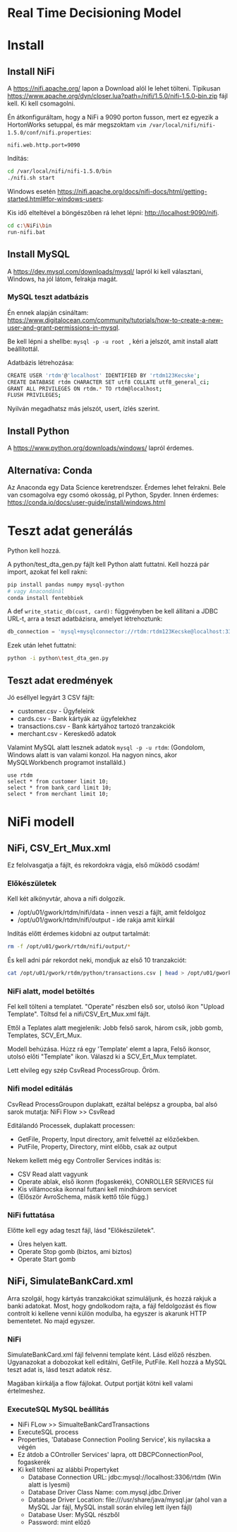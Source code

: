 # Real Time Decisioning Model

# Install
## Install NiFi
A <https://nifi.apache.org/> lapon a Download alól le lehet tölteni.
Tipikusan <https://www.apache.org/dyn/closer.lua?path=/nifi/1.5.0/nifi-1.5.0-bin.zip> fájl kell. Ki kell csomagolni.

Én átkonfiguráltam, hogy a NiFi a 9090 porton fusson, mert ez egyezik a HortonWorks setuppal, és már megszoktam `vim /var/local/nifi/nifi-1.5.0/conf/nifi.properties`:
```
nifi.web.http.port=9090
```

Indítás:
``` sh
cd /var/local/nifi/nifi-1.5.0/bin
./nifi.sh start

```
Windows esetén <https://nifi.apache.org/docs/nifi-docs/html/getting-started.html#for-windows-users>:

Kis idő elteltével a böngészőben rá lehet lépni: <http://localhost:9090/nifi>.


``` sh
cd c:\NiFi\bin
run-nifi.bat
```

## Install MySQL
A <https://dev.mysql.com/downloads/mysql/> lapról ki kell választani, Windows, ha jól látom, felrakja magát.

### MySQL teszt adatbázis
Én ennek alapján csináltam: <https://www.digitalocean.com/community/tutorials/how-to-create-a-new-user-and-grant-permissions-in-mysql>.

Be kell lépni a shellbe: `mysql -p -u root ` , kéri a jelszót, amit install alatt beállítottál.

Adatbázis létrehozása:
``` sh
CREATE USER 'rtdm'@'localhost' IDENTIFIED BY 'rtdm123Kecske';
CREATE DATABASE rtdm CHARACTER SET utf8 COLLATE utf8_general_ci;
GRANT ALL PRIVILEGES ON rtdm.* TO rtdm@localhost;
FLUSH PRIVILEGES;
```

Nyilván megadhatsz más jelszót, usert, ízlés szerint.

## Install Python
A <https://www.python.org/downloads/windows/> lapról érdemes.

## Alternatíva: Conda
Az Anaconda egy Data Science keretrendszer. Érdemes lehet felrakni.
Bele van csomagolva egy csomó okosság, pl Python, Spyder.
Innen érdemes: <https://conda.io/docs/user-guide/install/windows.html>


# Teszt adat generálás
Python kell hozzá.

A python/test_dta_gen.py fájlt kell Python alatt futtatni.
Kell hozzá pár import, azokat fel kell rakni:
``` sh
pip install pandas numpy mysql-python
# vagy Anacondánál
conda install fentebbiek
```
A def `write_static_db(cust, card):` függvényben be kell állítani a JDBC URL-t, arra a teszt adatbázisra, amelyet létrehoztunk:

``` python
db_connection = 'mysql+mysqlconnector://rtdm:rtdm123Kecske@localhost:3306/rtdm'
```

Ezek után lehet futtatni:
``` sh
python -i python\test_dta_gen.py

```
## Teszt adat eredmények
Jó eséllyel legyárt 3 CSV fájlt:

  * customer.csv - Ügyfeleink
  * cards.csv - Bank kártyák az ügyfelekhez
  * transactions.csv - Bank kártyához tartozó tranzakciók
  * merchant.csv - Kereskedő adatok

Valamint MySQL alatt lesznek adatok `mysql -p -u rtdm`:
(Gondolom, Windows alatt is van valami konzol. Ha nagyon nincs, akor MySQLWorkbench programot installáld.)

``` {sql}
use rtdm
select * from customer limit 10;
select * from bank_card limit 10;
select * from merchant limit 10;
```

# NiFi modell

## NiFi, CSV_Ert_Mux.xml 

Ez felolvasgatja a fájlt, és rekordokra vágja, első működő csodám!

### Előkészületek

Kell két alkönyvtár, ahova a nifi dolgozik. 
 * /opt/u01/gwork/rtdm/nifi/data - innen veszi a fájlt, amit feldolgoz
 * /opt/u01/gwork/rtdm/nifi/output - ide rakja amit kiirkál

Indítás előtt érdemes kidobni az output tartalmát:
``` sh
rm -f /opt/u01/gwork/rtdm/nifi/output/*
```

És kell adni pár rekordot neki, mondjuk az első 10 tranzakciót:
``` sh
cat /opt/u01/gwork/rtdm/python/transactions.csv | head > /opt/u01/gwork/rtdm/nifi/data/transactions.csv
```

### NiFi alatt, model betöltés

Fel kell tölteni a templatet. "Operate" részben első sor, utolsó ikon "Upload Template". Töltsd fel a nifi/CSV_Ert_Mux.xml fájlt.

Ettől a Teplates alatt megjelenik: Jobb felső sarok, három csik, jobb gomb, Templates, SCV_Ert_Mux.

Modell behúzása. Húzz rá egy 'Template' elemt a lapra, Felső ikonsor, utolsó előti "Template" ikon. Válaszd ki a SCV_Ert_Mux templatet.

Lett elvileg egy szép CsvRead ProcessGroup. Öröm.


### Nifi model editálás

CsvRead ProcessGroupon duplakatt, ezáltal belépsz a groupba, bal alsó sarok mutatja: NiFi Flow >> CsvRead

Editálandó Processek, duplakatt processen:
  * GetFile, Property, Input directory, amit felvettél az előzőekben.
  * PutFile, Property, Directory, mint előbb, csak az output

Nekem kellett még egy Controller Services indítás is:

  * CSV Read alatt vagyunk
  * Operate ablak, első ikonm (fogaskerék), CONROLLER SERVICES fül
  * Kis villámocska ikonnal futtani kell mindhárom servicet
  * (Először AvroSchema, másik kettő tőle függ.)
### NiFi futtatása

Előtte kell egy adag teszt fájl, lásd "Előkészületek".

  * Üres helyen katt. 
  * Operate Stop gomb (biztos, ami biztos)
  * Operate Start gomb

## NiFi, SimulateBankCard.xml

Arra szolgál, hogy kártyás tranzakciókat szimuláljunk, és hozzá rakjuk a banki adatokat.
Most, hogy gndolkodom rajta, a fájl feldolgozást és flow controlt ki  kellene venni külön modulba, ha egyszer is akarunk HTTP bementetet.
No majd egyszer.

### NiFi

SimulateBankCard.xml fájl felvenni template ként.
Lásd előző részben.
Ugyanazokat a dobozokat kell editálni, GetFile, PutFile.
Kell hozzá a MySQL teszt adat is, lásd teszt adatok rész.

Magában kiirkálja a flow fájlokat. Output portját kötni kell valami értelmeshez.

### ExecuteSQL MySQL beállítás
  * NiFi FLow >> SimualteBankCardTransactions
  * ExecuteSQL process
  * Properties, 'Database Connection Pooling Service', kis nyilacska a végén
  * Ez átdob a COntroller Services' lapra, ott DBCPConnectionPool, fogaskerék
  * Ki kell tölteni az alábbi Propertyket
    * Database Connection URL: jdbc:mysql://localhost:3306/rtdm (Win alatt is lyesmi)
	* Database Driver Class Name: com.mysql.jdbc.Driver
	* Database Driver Location: file:///usr/share/java/mysql.jar (ahol van a MySQL Jar fájl, MySQL install során elvileg lett ilyen fájl)
	* Database User: MySQL részből
	* Password: mint előző
